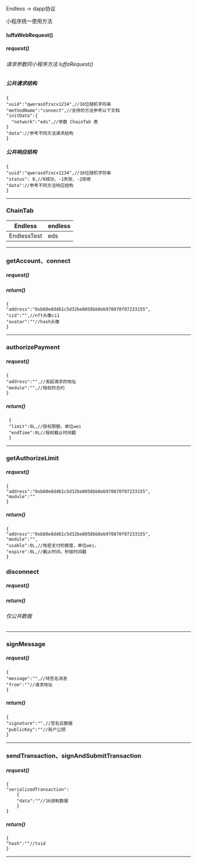 Endless -> dapp协议

小程序统一使用方法
#### luffaWebRequest()
##### request()
###### 请求参数同小程序方法 luffaRequest()

##### 公共请求结构
```
{
"uuid":"qwerasdfzxcv1234",//16位随机字符串
"methodName":"connect",//支持的方法参考以下文档
"initData":{
  "network":"eds",//参数 ChainTab 表
}
"data"://参考不同方法请求结构
}
```
##### 公共响应结构
```
{
"uuid":"qwerasdfzxcv1234",//16位随机字符串
"status": 0,//0成功、-1失败、-2拒绝
"data"://参考不同方法响应结构
}
```
---
### ChainTab
| Endless     | endless |
|-------------|---------|
| EndlessTest | eds     |

---
### getAccount、connect
##### request()
##### return()
```
{
"address":"0xb60e8dd61c5d32be8058bb8eb970870f07233155",
"cid":"",//nft头像ci1
"avatar":""//hash头像
}
```
---
### authorizePayment
##### request()
```
{
"address":"",//发起请求的地址
"module":"",//授权的合约
}
```
##### return()
```
 {
 "limit":0L,//授权限额，单位wei
 "endTime":0L//授权截止时间戳
 }
```
---
### getAuthorizeLimit
##### request()
```
{
"address":"0xb60e8dd61c5d32be8058bb8eb970870f07233155",
"module":""
}
```
##### return()
```
{
"address":"0xb60e8dd61c5d32be8058bb8eb970870f07233155",
"module":"",
"usable":0L,//免密支付的额度，单位wei，
"expire":0L,//截止时间，秒级时间戳
}
```

### disconnect
##### request()
##### return()
###### 仅公共数据

---
### signMessage
##### request()
```
{
"message":"",//待签名消息
"from":""//请求地址
}
```
##### return()
```
{
"signature":"",//签名后数据
"publicKey":""//账户公钥
}
```
---
### sendTransaction、signAndSubmitTransaction
##### request()
```
{
"serializedTransaction":
    {
    "data":""//16进制数据
    }
}
```
##### return()
```
{
"hash":""//txid
}
```
---
